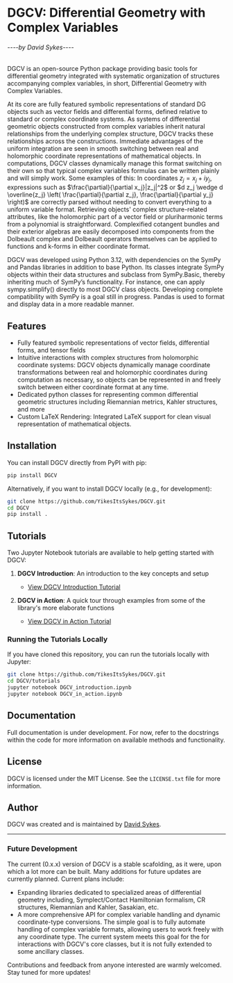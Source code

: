 # DGCV: Differential Geometry with Complex Variables
###### ----by David Sykes----

DGCV is an open-source Python package providing basic tools for differential geometry integrated with systematic organization of structures accompanying complex variables, in short, Differential Geometry with Complex Variables.

At its core are fully featured symbolic representations of standard DG objects such as vector fields and differential forms, defined relative to standard or complex coordinate systems. As systems of differential geometric objects constructed from complex variables inherit natural relationships from the underlying complex structure, DGCV tracks these relationships across the constructions. Immediate advantages of the uniform integration are seen in smooth switching between real and holomorphic coordinate representations of mathematical objects. In computations, DGCV classes dynamically manage this format switching on their own so that typical complex variables formulas can be written plainly and will simply work. Some examples of this: In coordinates $z_j = x_j + iy_j$, expressions such as $\frac{\partial}{\partial x_j}|z_j|^2$ or $d z_j \wedge d \overline{z_j} \left( \frac{\partial}{\partial z_j}, \frac{\partial}{\partial y_j} \right)$ are correctly parsed without needing to convert everything to a uniform variable format. Retrieving objects' complex structure-related attributes, like the holomorphic part of a vector field or pluriharmonic terms from a polynomial is straightforward. Complexified cotangent bundles and their exterior algebras are easily decomposed into components from the Dolbeault complex and Dolbeault operators themselves can be applied to functions and k-forms in either coordinate format.

DGCV was developed using Python 3.12, with dependencies on the SymPy and Pandas libraries in addition to base Python. Its classes integrate SymPy objects within their data structures and subclass from SymPy.Basic, thereby inheriting much of SymPy’s functionality. For instance, one can apply sympy.simplify() directly to most DGCV class objects. Developing complete compatibility with SymPy is a goal still in progress. Pandas is used to format and display data in a more readable manner.

## Features
- Fully featured symbolic representations of vector fields, differential forms, and tensor fields
- Intuitive interactions with complex structures from holomorphic coordinate systems: DGCV objects dynamically manage coordinate transformations between real and holomorphic coordinates during computation as necessary, so objects can be represented in and freely switch between either coordinate format at any time. 
- Dedicated python classes for representing common differential geometric structures including Riemannian metrics, Kahler structures, and more
- Custom LaTeX Rendering: Integrated LaTeX support for clean visual representation of mathematical objects.

## Installation

You can install DGCV directly from PyPI with pip:

```bash
pip install DGCV
```

Alternatively, if you want to install DGCV locally (e.g., for development):

```bash
git clone https://github.com/YikesItsSykes/DGCV.git
cd DGCV
pip install .
```

## Tutorials

Two Jupyter Notebook tutorials are available to help getting started with DGCV:

1. **DGCV Introduction**: An introduction to the key concepts and setup
   - [View DGCV Introduction Tutorial](tutorials/DGCV_introduction.ipynb)

2. **DGCV in Action**: A quick tour through examples from some of the library's more elaborate functions
   - [View DGCV in Action Tutorial](tutorials/DGCV_in_action.ipynb)


### Running the Tutorials Locally

If you have cloned this repository, you can run the tutorials locally with Jupyter:

```bash
git clone https://github.com/YikesItsSykes/DGCV.git
cd DGCV/tutorials
jupyter notebook DGCV_introduction.ipynb
jupyter notebook DGCV_in_action.ipynb
```

## Documentation
Full documentation is under development. For now, refer to the docstrings within the code for more information on available methods and functionality.

## License
DGCV is licensed under the MIT License. See the `LICENSE.txt` file for more information.

## Author
DGCV was created and is maintained by [David Sykes](https://github.com/YikesItsSykes).

---

### Future Development
The current (0.x.x) version of DGCV is a stable scafolding, as it were, upon which a lot more can be built. Many additions for future updates are currently planned. Current plans include:
- Expanding libraries dedicated to specialized areas of differential geometry including, Symplect/Contact Hamiltonian formalism, CR structures, Riemannian and Kahler, Sasakian, etc.
- A more comprehensive API for complex variable handling and dynamic coordinate-type conversions. The simple goal is to fully automate handling of complex variable formats, allowing users to work freely with any coordinate type. The current system meets this goal for the for interactions with DGCV's core classes, but it is not fully extended to some ancillary classes.

Contributions and feedback from anyone interested are warmly welcomed.
Stay tuned for more updates!
